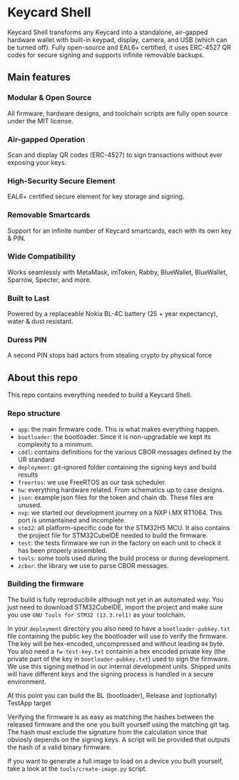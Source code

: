 # Keycard Shell

Keycard Shell transforms any Keycard into a standalone, air-gapped hardware wallet with built-in keypad, display, camera, and USB (which can be turned off). Fully open-source and EAL6+ certified, it uses ERC-4527 QR codes for secure signing and supports infinite removable backups.

## Main features

### Modular & Open Source

All firmware, hardware designs, and toolchain scripts are fully open source under the MIT license.

### Air-gapped Operation

Scan and display QR codes (ERC-4527) to sign transactions without ever exposing your keys.

### High-Security Secure Element

EAL6+ certified secure element for key storage and signing.

### Removable Smartcards

Support for an infinite number of Keycard smartcards, each with its own key & PIN.

### Wide Compatibility

Works seamlessly with MetaMask, imToken, Rabby, BlueWallet, BlueWallet, Sparrow, Specter, and more.

### Built to Last

Powered by a replaceable Nokia BL-4C battery (25 + year expectancy), water & dust resistant.

### Duress PIN

A second PIN stops bad actors from stealing crypto by physical force

## About this repo

This repo contains everything needed to build a Keycard Shell.

### Repo structure

* `app`: the main firmware code. This is what makes everything happen.
* `bootloader`: the bootloader. Since it is non-upgradable we kept its complexity to a minimum.
* `cddl`: contains definitions for the various CBOR messages defined by the UR standard
* `deployment`: git-ignored folder containing the signing keys and build results
* `freertos`: we use FreeRTOS as our task scheduler.
* `hw`: everything hardware related. From schematics up to case designs.
* `json`: example json files for the token and chain db. These files are unused.
* `nxp`: we started our development journey on a NXP i.MX RT1064. This port is unmantained and incomplete.
* `stm32`: all platform-specific code for the STM32H5 MCU. It also contains the project file for STM32CubeIDE needed to build the firmware.
* `test`: the tests firmware we run in the factory on each unit to check it has been properly assembled.
* `tools`: some tools used during the build process or during development.
* `zcbor`: the library we use to parse CBOR messages.

### Building the firmware

The build is fully reproducibile although not yet in an automated way. You just need to download STM32CubeIDE, import the project and make sure you use `GNU Tools for STM32 (13.3.rel1)` as your toolchain.

In your `deployment` directory you also need to have a `bootloader-pubkey.txt` file containing the public key the bootloader will use to verify the firmware. The key will be hex-encoded, uncompressed and without leading `04` byte. You also need a `fw-test-key.txt` containin a hex encoded private key (the private part of the key in `bootloader-pubkey.txt`) used to sign the firmware. We use this signing method in our internal development units. Shipped units will have different keys and the signing process is handled in a secure environment.

At this point you can build the BL (bootloader), Release and (optionally) TestApp target

Verifying the firmware is as easy as matching the hashes between the released firmware and the one you built yourself using the matching git tag. The hash must exclude the signature from the calculation since that obviosly depends on the signing keys. A script will be provided that outputs the hash of a valid binary firmware.

If you want to generate a full image to load on a device you built yourself, take a look at the `tools/create-image.py` script.
